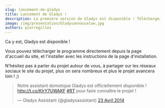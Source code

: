 ```yaml
---
slug: lancement-de-gladys
title: Lancement de Gladys !
description: La première version de Gladys est disponible ! Téléchargez-la gratuitement et participez au programme développeur!
image: /img/presentation/Gladysannoucelow.jpg
authors: pierregilles
---
```


Ca y est, Gladys est disponible !

Vous pouvez télécharger le programme directement depuis la page d'accueil du site, et l'installer avec les instructions de la page d'installation.

N'hésitez pas à parler du projet autour de vous, à partager sur les réseaux sociaux le site du projet, plus on sera nombreux et plus le projet avancera loin ! ;)

<blockquote class="twitter-tweet" lang="fr"><p>Notre assistant domotique Gladys est officiellement disponible ! <a href="http://t.co/KIrY7UWAKF">http://t.co/KIrY7UWAKF</a> <a href="https://twitter.com/search?q=%23RT&src=hash">#RT</a> pour faire connaître le projet !</p>— Gladys Assistant (@gladysassistant) <a href="https://twitter.com/gladysassistant/statuses/458907314159124480">23 Avril 2014</a></blockquote>
<script async src="//platform.twitter.com/widgets.js" charset="utf-8"></script>
